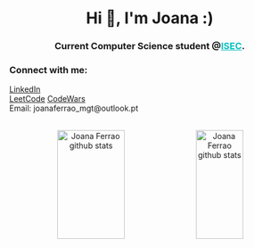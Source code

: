 <h1 align="center">Hi 👋, I'm Joana :)</h1>
<h3 align="center">Current Computer Science student @<a href="www.isec.pt" style="color: 00bfbf;">ISEC</a>.</h3>


<h3 align="left">Connect with me:</h3>
<p align="left">
  <a href="https://www.linkedin.com/in/joana-ferr%C3%A3o-76530527b/">LinkedIn</a><br>
  <a href="https://leetcode.com/u/JoanaFerrao/">LeetCode</a>
  <a href="https://www.codewars.com/users/JoanaFerrao01">CodeWars</a>
  <br>Email: joanaferrao_mgt@outlook.pt
</p>

<br>

<div align="center">  
  <img width="49%" height="195px" src="https://github-readme-stats.vercel.app/api?username=joanaferrao01&show_icons=true&count_private=true&hide_border=true&title_color=00bfbf&icon_color=00bfbf&text_color=c9d1d9&bg_color=0d1117" alt="Joana Ferrao github stats" /> 
  <img width="41%" height="195px" src="https://github-readme-stats.vercel.app/api/top-langs/?username=joanaferrao01&layout=compact&hide_border=true&title_color=00bfbf&text_color=00bfbf&bg_color=0d1117" alt="Joana Ferrao github stats"/>
</div>


<!--<p><img align="center" src="https://github-readme-streak-stats.herokuapp.com/?user=joanaferrao01&" alt="joanaferrao01" /></p>-->

